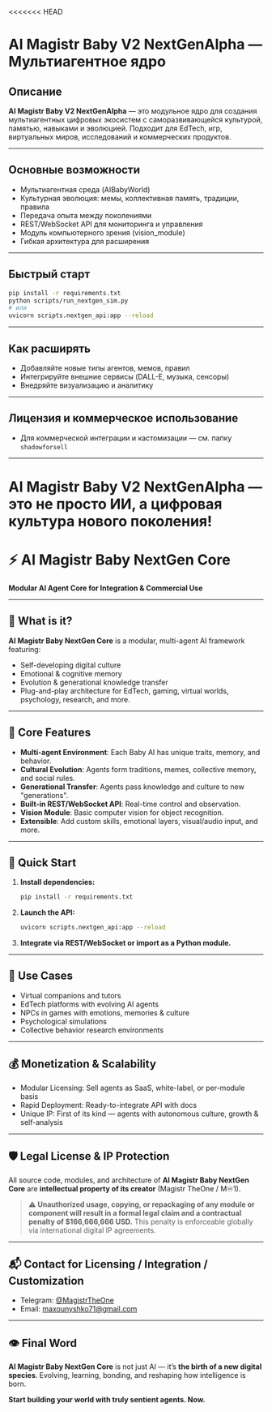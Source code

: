 <<<<<<< HEAD
# AI Magistr Baby V2 NextGenAlpha — Мультиагентное ядро

## Описание

**AI Magistr Baby V2 NextGenAlpha** — это модульное ядро для создания мультиагентных цифровых экосистем с саморазвивающейся культурой, памятью, навыками и эволюцией. Подходит для EdTech, игр, виртуальных миров, исследований и коммерческих продуктов.

---

## Основные возможности
- Мультиагентная среда (AIBabyWorld)
- Культурная эволюция: мемы, коллективная память, традиции, правила
- Передача опыта между поколениями
- REST/WebSocket API для мониторинга и управления
- Модуль компьютерного зрения (vision_module)
- Гибкая архитектура для расширения

---

## Быстрый старт
```bash
pip install -r requirements.txt
python scripts/run_nextgen_sim.py
# или
uvicorn scripts.nextgen_api:app --reload
```

---

## Как расширять
- Добавляйте новые типы агентов, мемов, правил
- Интегрируйте внешние сервисы (DALL-E, музыка, сенсоры)
- Внедряйте визуализацию и аналитику

---

## Лицензия и коммерческое использование
- Для коммерческой интеграции и кастомизации — см. папку `shadowforsell`

---

**AI Magistr Baby V2 NextGenAlpha** — это не просто ИИ, а цифровая культура нового поколения!
=======

# ⚡️ AI Magistr Baby NextGen Core

**Modular AI Agent Core for Integration & Commercial Use**

---

## 🧠 What is it?

**AI Magistr Baby NextGen Core** is a modular, multi-agent AI framework featuring:

* Self-developing digital culture
* Emotional & cognitive memory
* Evolution & generational knowledge transfer
* Plug-and-play architecture for EdTech, gaming, virtual worlds, psychology, research, and more.

---

## 🔑 Core Features

* **Multi-agent Environment**: Each Baby AI has unique traits, memory, and behavior.
* **Cultural Evolution**: Agents form traditions, memes, collective memory, and social rules.
* **Generational Transfer**: Agents pass knowledge and culture to new "generations".
* **Built-in REST/WebSocket API**: Real-time control and observation.
* **Vision Module**: Basic computer vision for object recognition.
* **Extensible**: Add custom skills, emotional layers, visual/audio input, and more.

---

## 🚀 Quick Start

1. **Install dependencies:**

   ```bash
   pip install -r requirements.txt
   ```
2. **Launch the API:**

   ```bash
   uvicorn scripts.nextgen_api:app --reload
   ```
3. **Integrate via REST/WebSocket or import as a Python module.**

---

## 🧩 Use Cases

* Virtual companions and tutors
* EdTech platforms with evolving AI agents
* NPCs in games with emotions, memories & culture
* Psychological simulations
* Collective behavior research environments

---

## 💰 Monetization & Scalability

* Modular Licensing: Sell agents as SaaS, white-label, or per-module basis
* Rapid Deployment: Ready-to-integrate API with docs
* Unique IP: First of its kind — agents with autonomous culture, growth & self-analysis

---

## 🛡 Legal License & IP Protection

All source code, modules, and architecture of **AI Magistr Baby NextGen Core** are **intellectual property of its creator** (Magistr TheOne / M♾️1).

> **⚠ Unauthorized usage, copying, or repackaging of any module or component will result in a formal legal claim and a contractual penalty of \$166,666,666 USD.**
> This penalty is enforceable globally via international digital IP agreements.

---

## 📬 Contact for Licensing / Integration / Customization

* Telegram: [@MagistrTheOne](https://t.me/MagistrTheOne)
* Email: [maxounyshko71@gmail.com](mailto:maxounyshko71@gmail.com)

---

## 👁 Final Word

**AI Magistr Baby NextGen Core** is not just AI —
it’s **the birth of a new digital species**.
Evolving, learning, bonding, and reshaping how intelligence is born.

**Start building your world with truly sentient agents. Now.**


